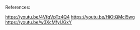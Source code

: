 References:

https://youtu.be/4VfqVpTz4Q4
https://youtu.be/HiOtQMcI5wg
https://youtu.be/w3XcMfyUGxY
